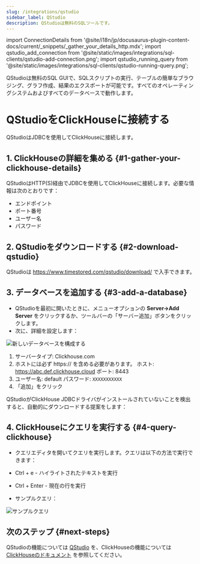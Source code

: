 ```yaml
---
slug: /integrations/qstudio
sidebar_label: QStudio
description: QStudioは無料のSQLツールです。
---
```

import ConnectionDetails from '@site/i18n/jp/docusaurus-plugin-content-docs/current/_snippets/_gather_your_details_http.mdx';
import qstudio_add_connection from '@site/static/images/integrations/sql-clients/qstudio-add-connection.png';
import qstudio_running_query from '@site/static/images/integrations/sql-clients/qstudio-running-query.png';

QStudioは無料のSQL GUIで、SQLスクリプトの実行、テーブルの簡単なブラウジング、グラフ作成、結果のエクスポートが可能です。すべてのオペレーティングシステムおよびすべてのデータベースで動作します。


# QStudioをClickHouseに接続する

QStudioはJDBCを使用してClickHouseに接続します。

## 1. ClickHouseの詳細を集める {#1-gather-your-clickhouse-details}

QStudioはHTTP(S)経由でJDBCを使用してClickHouseに接続します。必要な情報は次のとおりです：

- エンドポイント
- ポート番号
- ユーザー名
- パスワード

<ConnectionDetails />

## 2. QStudioをダウンロードする {#2-download-qstudio}

QStudioは https://www.timestored.com/qstudio/download/ で入手できます。

## 3. データベースを追加する {#3-add-a-database}

- QStudioを最初に開いたときに、メニューオプションの **Server->Add Server** をクリックするか、ツールバーの「サーバー追加」ボタンをクリックします。
- 次に、詳細を設定します：

<img src={qstudio_add_connection} alt="新しいデータベースを構成する" />

1.   サーバータイプ: Clickhouse.com
2.   ホストには必ず https:// を含める必要があります。
    ホスト: https://abc.def.clickhouse.cloud
    ポート: 8443
3.   ユーザー名: default
    パスワード: `XXXXXXXXXXX`
4. 「追加」をクリック

QStudioがClickHouse JDBCドライバがインストールされていないことを検出すると、自動的にダウンロードする提案をします：

## 4. ClickHouseにクエリを実行する {#4-query-clickhouse}

- クエリエディタを開いてクエリを実行します。クエリは以下の方法で実行できます：
- Ctrl + e - ハイライトされたテキストを実行
- Ctrl + Enter - 現在の行を実行

- サンプルクエリ：

<img src={qstudio_running_query} alt="サンプルクエリ" />

## 次のステップ {#next-steps}

QStudioの機能については [QStudio](https://www.timestored.com/qstudio) を、ClickHouseの機能については [ClickHouseのドキュメント](https://clickhouse.com/docs) を参照してください。
